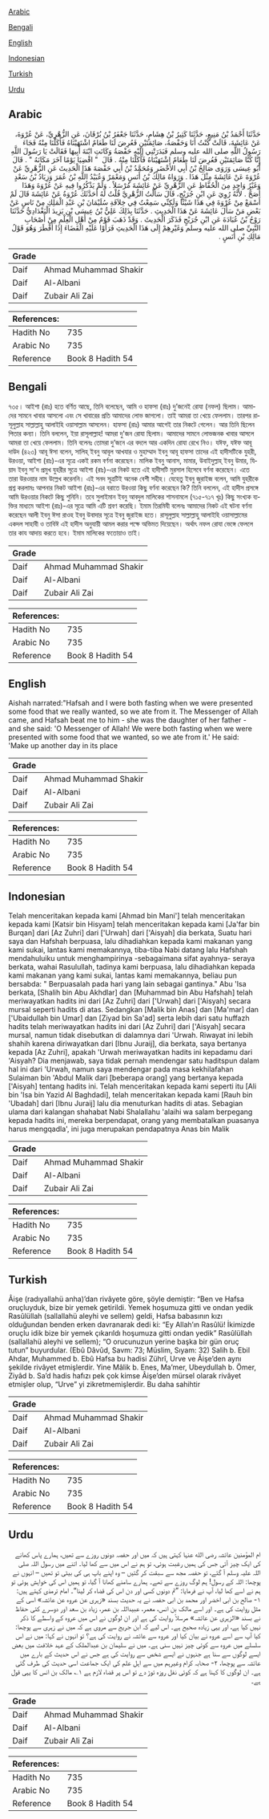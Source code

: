 [Arabic](#arabic)

[Bengali](#bengali)

[English](#english)

[Indonesian](#indonesian)

[Turkish](#turkish)

[Urdu](#urdu)

## Arabic


<div dir="rtl" lang="ar" style={{fontSize:'larger',backgroundColor:'#f8f9fa',padding:20}}>
حَدَّثَنَا أَحْمَدُ بْنُ مَنِيعٍ، حَدَّثَنَا كَثِيرُ بْنُ هِشَامٍ، حَدَّثَنَا جَعْفَرُ بْنُ بُرْقَانَ، عَنِ الزُّهْرِيِّ، عَنْ عُرْوَةَ، عَنْ عَائِشَةَ، قَالَتْ كُنْتُ أَنَا وَحَفْصَةُ، صَائِمَتَيْنِ فَعُرِضَ لَنَا طَعَامٌ اشْتَهَيْنَاهُ فَأَكَلْنَا مِنْهُ فَجَاءَ رَسُولُ اللَّهِ صلى الله عليه وسلم فَبَدَرَتْنِي إِلَيْهِ حَفْصَةُ وَكَانَتِ ابْنَةَ أَبِيهَا فَقَالَتْ يَا رَسُولَ اللَّهِ إِنَّا كُنَّا صَائِمَتَيْنِ فَعُرِضَ لَنَا طَعَامٌ اشْتَهَيْنَاهُ فَأَكَلْنَا مِنْهُ ‏.‏ قَالَ ‏ "‏ اقْضِيَا يَوْمًا آخَرَ مَكَانَهُ ‏"‏ ‏.‏ قَالَ أَبُو عِيسَى وَرَوَى صَالِحُ بْنُ أَبِي الأَخْضَرِ وَمُحَمَّدُ بْنُ أَبِي حَفْصَةَ هَذَا الْحَدِيثَ عَنِ الزُّهْرِيِّ عَنْ عُرْوَةَ عَنْ عَائِشَةَ مِثْلَ هَذَا ‏.‏ وَرَوَاهُ مَالِكُ بْنُ أَنَسٍ وَمَعْمَرٌ وَعُبَيْدُ اللَّهِ بْنُ عُمَرَ وَزِيَادُ بْنُ سَعْدٍ وَغَيْرُ وَاحِدٍ مِنَ الْحُفَّاظِ عَنِ الزُّهْرِيِّ عَنْ عَائِشَةَ مُرْسَلاً ‏.‏ وَلَمْ يَذْكُرُوا فِيهِ عَنْ عُرْوَةَ وَهَذَا أَصَحُّ ‏.‏ لأَنَّهُ رُوِيَ عَنِ ابْنِ جُرَيْجٍ، قَالَ سَأَلْتُ الزُّهْرِيَّ قُلْتُ لَهُ أَحَدَّثَكَ عُرْوَةُ عَنْ عَائِشَةَ قَالَ لَمْ أَسْمَعْ مِنْ عُرْوَةَ فِي هَذَا شَيْئًا وَلَكِنِّي سَمِعْتُ فِي خِلاَفَةِ سُلَيْمَانَ بْنِ عَبْدِ الْمَلِكِ مِنْ نَاسٍ عَنْ بَعْضِ مَنْ سَأَلَ عَائِشَةَ عَنْ هَذَا الْحَدِيثِ ‏.‏ حَدَّثَنَا بِذَلِكَ عَلِيُّ بْنُ عِيسَى بْنِ يَزِيدَ الْبَغْدَادِيُّ حَدَّثَنَا رَوْحُ بْنُ عُبَادَةَ عَنِ ابْنِ جُرَيْجٍ فَذَكَرَ الْحَدِيثَ ‏.‏ وَقَدْ ذَهَبَ قَوْمٌ مِنْ أَهْلِ الْعِلْمِ مِنْ أَصْحَابِ النَّبِيِّ صلى الله عليه وسلم وَغَيْرِهِمْ إِلَى هَذَا الْحَدِيثِ فَرَأَوْا عَلَيْهِ الْقَضَاءَ إِذَا أَفْطَرَ وَهُوَ قَوْلُ مَالِكِ بْنِ أَنَسٍ ‏.‏
</div>
<div style={{backgroundColor:'#f8f9fa',padding:20, marginBottom: 10}}><table> <thead> <tr> <th>Grade</th> <th></th> </tr> </thead> <tbody> <tr><td>Daif</td><td>Ahmad Muhammad Shakir</td></tr><tr><td>Daif</td><td>Al-Albani</td></tr><tr><td>Daif</td><td>Zubair Ali Zai</td></tr></tbody></table><table> <thead> <tr> <th>References:</th> <th></th> </tr> </thead> <tbody><tr><td>Hadith No</td><td>735</td></tr><tr><td>Arabic No</td><td>735</td></tr><tr><td>Reference</td><td>Book 8 Hadith 54</td></tr></tbody></table></div>

## Bengali


<div dir="ltr" lang="bn" style={{fontSize:'larger',backgroundColor:'#f8f9fa',padding:20}}>
৭৩৫। আইশা (রাঃ) হতে বর্ণিত আছে, তিনি বলেছেন, আমি ও হাফসা (রাঃ) দু’জনেই রোযা (নফল) ছিলাম। আমাদের সামনে খাবার আসলো এবং সে খাবারের প্রতি আমাদের লোভ জাগলো। তাই আমরা তা খেয়ে ফেললাম। তারপর রাসূলুল্লাহ সাল্লাল্লাহু আলাইহি ওয়াসাল্লাম আসলেন। হাফসা (রাঃ) আমার আগেই তার নিকটে গেলেন। আর তিনি ছিলেন পিতার কন্যা। তিনি বললেন, ইয়া রাসূলাল্লাহ! আমরা দু'জন রোযা ছিলাম। আমাদের সামনে লোভজনক খাবার আসলে আমরা তা খেয়ে ফেললাম। তিনি বলেনঃ তোমরা দু’জনে এর বদলে আর একদিন রোযা রেখে নিও। যঈফ, যঈফ আবূ দাউদ (৪২৩) আবূ ঈসা বলেন, সালিহ্ ইবনু আবূল আখযার ও মুহাম্মাদ ইবনু আবূ হাফসা তাদের এই হাদীসটিকে যুহরী, উরওয়া, আইশা (রাঃ)-এর সূত্রে একই রকম বর্ণনা করেছেন। মালিক ইবনু আনাস, মামার, উবাইদুল্লাহ্ ইবনু উমার, যিয়াদ ইবনু সা'দ প্রমুখ যুহরীর সূত্রে আইশা (রাঃ)-এর নিকট হতে এই হাদীসটি মুরসাল হিসেবে বর্ণনা করেছেন। এতে তারা উরওয়ার নাম উল্লেখ করেননি। এই সনদ সূত্রটিই অনেক বেশী সহীহ। যেহেতু ইবনু জুরাইজ বলেন, আমি যুহরীকে প্রশ্ন করলামঃ আপনার নিকট আইশা (রাঃ)-এর বরাতে উরওয়া কিছু বর্ণনা করেছেন কি? তিনি বললেন, এই হাদীস প্রসঙ্গে আমি উরওয়ার নিকটে কিছু শুনিনি। তবে সুলাইমান ইবনু আবদুল মালিকের শাসনামলে (৭১৫-৭১৭ খৃঃ) কিছু সংখ্যক ব্যক্তির মাধ্যমে আইশা (রাঃ)-এর সূত্রে আমি এটি শ্রবণ করেছি। ইমাম তিরমিযী বলেনঃ আমাদের নিকট এই ঘটনা বর্ণনা করেছেন আলী ইবনু ঈসা রাওহ ইবনু উবাদার সূত্রে ইবনু জুরাইজ হতে। রাসূলুল্লাহ সাল্লাল্লাহু আলাইহি ওয়াসাল্লামের একদল সাহাবী ও তাবিঈ এই হাদীস অনুযায়ী আমল করার পক্ষে অভিমত দিয়েছেন। অর্থাৎ নফল রোযা ভেঙ্গে ফেললে তার কায আদায় করতে হবে। ইমাম মালিকের ফতোয়াও তাই।
</div>
<div style={{backgroundColor:'#f8f9fa',padding:20, marginBottom: 10}}><table> <thead> <tr> <th>Grade</th> <th></th> </tr> </thead> <tbody> <tr><td>Daif</td><td>Ahmad Muhammad Shakir</td></tr><tr><td>Daif</td><td>Al-Albani</td></tr><tr><td>Daif</td><td>Zubair Ali Zai</td></tr></tbody></table><table> <thead> <tr> <th>References:</th> <th></th> </tr> </thead> <tbody><tr><td>Hadith No</td><td>735</td></tr><tr><td>Arabic No</td><td>735</td></tr><tr><td>Reference</td><td>Book 8 Hadith 54</td></tr></tbody></table></div>

## English


<div dir="ltr" lang="en" style={{fontSize:'larger',backgroundColor:'#f8f9fa',padding:20}}>
Aishah narrated:"Hafsah and I were both fasting when we were presented some food that we really wanted, so we ate from it. The Messenger of Allah came, and Hafsah beat me to him - she was the daughter of her father - and she said: 'O Messenger of Allah! We were both fasting when we were presented with some food that we wanted, so we ate from it.' He said: 'Make up another day in its place
</div>
<div style={{backgroundColor:'#f8f9fa',padding:20, marginBottom: 10}}><table> <thead> <tr> <th>Grade</th> <th></th> </tr> </thead> <tbody> <tr><td>Daif</td><td>Ahmad Muhammad Shakir</td></tr><tr><td>Daif</td><td>Al-Albani</td></tr><tr><td>Daif</td><td>Zubair Ali Zai</td></tr></tbody></table><table> <thead> <tr> <th>References:</th> <th></th> </tr> </thead> <tbody><tr><td>Hadith No</td><td>735</td></tr><tr><td>Arabic No</td><td>735</td></tr><tr><td>Reference</td><td>Book 8 Hadith 54</td></tr></tbody></table></div>

## Indonesian


<div dir="ltr" lang="id" style={{fontSize:'larger',backgroundColor:'#f8f9fa',padding:20}}>
Telah menceritakan kepada kami [Ahmad bin Mani'] telah menceritakan kepada kami [Katsir bin Hisyam] telah menceritakan kepada kami [Ja'far bin Burqan] dari [Az Zuhri] dari ['Urwah] dari ['Aisyah] dia berkata, Suatu hari saya dan Hafshah berpuasa, lalu dihadiahkan kepada kami makanan yang kami sukai, lantas kami memakannya, tiba-tiba Nabi datang lalu Hafshah mendahuluiku untuk menghampirinya -sebagaimana sifat ayahnya- seraya berkata, wahai Rasulullah, tadinya kami berpuasa, lalu dihadiahkan kepada kami makanan yang kami sukai, lantas kami memakannya, beliau pun bersabda: " Berpuasalah pada hari yang lain sebagai gantinya." Abu 'Isa berkata, [Shalih bin Abu Akhdlar] dan [Muhammad bin Abu Hafshah] telah meriwayatkan hadits ini dari [Az Zuhri] dari ['Urwah] dari ['Aisyah] secara mursal seperti hadits di atas. Sedangkan [Malik bin Anas] dan [Ma'mar] dan ['Ubaidullah bin Umar] dan [Ziyad bin Sa'ad] serta lebih dari satu huffazh hadits telah meriwayatkan hadits ini dari [Az Zuhri] dari ['Aisyah] secara mursal, namun tidak disebutkan di dalamnya dari 'Urwah. Riwayat ini lebih shahih karena diriwayatkan dari [Ibnu Juraij], dia berkata, saya bertanya kepada [Az Zuhri], apakah 'Urwah meriwayatkan hadits ini kepadamu dari 'Aisyah? Dia menjawab, saya tidak pernah mendengar satu haditspun dalam hal ini dari 'Urwah, namun saya mendengar pada masa kekhilafahan Sulaiman bin 'Abdul Malik dari [beberapa orang] yang bertanya kepada ['Aisyah] tentang hadits ini. Telah menceritakan kepada kami seperti itu [Ali bin 'Isa bin Yazid Al Baghdadi], telah menceritakan kepada kami [Rauh bin 'Ubadah] dari [Ibnu Juraij] lalu dia menuturkan hadits di atas. Sebagian ulama dari kalangan shahabat Nabi Shalallahu 'alaihi wa salam berpegang kepada hadits ini, mereka berpendapat, orang yang membatalkan puasanya harus mengqadla', ini juga merupakan pendapatnya Anas bin Malik
</div>
<div style={{backgroundColor:'#f8f9fa',padding:20, marginBottom: 10}}><table> <thead> <tr> <th>Grade</th> <th></th> </tr> </thead> <tbody> <tr><td>Daif</td><td>Ahmad Muhammad Shakir</td></tr><tr><td>Daif</td><td>Al-Albani</td></tr><tr><td>Daif</td><td>Zubair Ali Zai</td></tr></tbody></table><table> <thead> <tr> <th>References:</th> <th></th> </tr> </thead> <tbody><tr><td>Hadith No</td><td>735</td></tr><tr><td>Arabic No</td><td>735</td></tr><tr><td>Reference</td><td>Book 8 Hadith 54</td></tr></tbody></table></div>

## Turkish


<div dir="ltr" lang="tr" style={{fontSize:'larger',backgroundColor:'#f8f9fa',padding:20}}>
Âişe (radıyallahü anha)’dan rivâyete göre, şöyle demiştir: “Ben ve Hafsa oruçluyduk, bize bir yemek getirildi. Yemek hoşumuza gitti ve ondan yedik Rasûlüllah (sallallahü aleyhi ve sellem) geldi, Hafsa babasının kızı olduğundan benden erken davranarak dedi ki: “Ey Allah’ın Rasûlü! İkimizde oruçlu idik bize bir yemek çıkarıldı hoşumuza gitti ondan yedik” Rasûlüllah (sallallahü aleyhi ve sellem); “O orucunuzun yerine başka bir gün oruç tutun” buyurdular. (Ebû Dâvûd, Savm: 73; Müslim, Sıyam: 32) Salih b. Ebil Ahdar, Muhammed b. Ebû Hafsa bu hadisi Zührî, Urve ve Âişe’den aynı şekilde rivâyet etmişlerdir. Yine Mâlik b. Enes, Ma’mer, Ubeydullah b. Ömer, Ziyâd b. Sa’d hadis hafızı pek çok kimse Âişe’den mürsel olarak rivâyet etmişler olup, “Urve” yi zikretmemişlerdir. Bu daha sahihtir
</div>
<div style={{backgroundColor:'#f8f9fa',padding:20, marginBottom: 10}}><table> <thead> <tr> <th>Grade</th> <th></th> </tr> </thead> <tbody> <tr><td>Daif</td><td>Ahmad Muhammad Shakir</td></tr><tr><td>Daif</td><td>Al-Albani</td></tr><tr><td>Daif</td><td>Zubair Ali Zai</td></tr></tbody></table><table> <thead> <tr> <th>References:</th> <th></th> </tr> </thead> <tbody><tr><td>Hadith No</td><td>735</td></tr><tr><td>Arabic No</td><td>735</td></tr><tr><td>Reference</td><td>Book 8 Hadith 54</td></tr></tbody></table></div>

## Urdu


<div dir="rtl" lang="ur" style={{fontSize:'larger',backgroundColor:'#f8f9fa',padding:20}}>
ام المؤمنین عائشہ رضی الله عنہا کہتی ہیں کہ میں اور حفصہ دونوں روزے سے تھیں، ہمارے پاس کھانے کی ایک چیز آئی جس کی ہمیں رغبت ہوئی، تو ہم نے اس میں سے کھا لیا۔ اتنے میں رسول اللہ صلی اللہ علیہ وسلم آ گئے، تو حفصہ مجھ سے سبقت کر گئیں – وہ اپنے باپ ہی کی بیٹی تو تھیں – انہوں نے پوچھا: اللہ کے رسول! ہم لوگ روزے سے تھے۔ ہمارے سامنے کھانا آ گیا، تو ہمیں اس کی خواہش ہوئی تو ہم نے اسے کھا لیا، آپ نے فرمایا: ”تم دونوں کسی اور دن اس کی قضاء کر لینا“۔ امام ترمذی کہتے ہیں: ۱- صالح بن ابی اخضر اور محمد بن ابی حفصہ نے یہ حدیث بسند «زہری عن عروہ عن عائشہ» اسی کے مثل روایت کی ہے۔ اور اسے مالک بن انس، معمر، عبیداللہ بن عمر، زیاد بن سعد اور دوسرے کئی حفاظ نے بسند «الزہری عن عائشہ» مرسلاً روایت کی ہے اور ان لوگوں نے اس میں عروہ کے واسطے کا ذکر نہیں کیا ہے، اور یہی زیادہ صحیح ہے۔ اس لیے کہ ابن جریج سے مروی ہے کہ میں نے زہری سے پوچھا: کیا آپ سے اسے عروہ نے بیان کیا اور عروہ سے عائشہ نے روایت کی ہے؟ تو انہوں نے کہا: میں نے اس سلسلے میں عروہ سے کوئی چیز نہیں سنی ہے۔ میں نے سلیمان بن عبدالملک کے عہد خلافت میں بعض ایسے لوگوں سے سنا ہے جنہوں نے ایسے شخص سے روایت کی ہے جس نے اس حدیث کے بارے میں عائشہ سے پوچھا، ۲- صحابہ کرام وغیرہم میں سے اہل علم کی ایک جماعت اسی حدیث کی طرف گئی ہے۔ ان لوگوں کا کہنا ہے کہ کوئی نفل روزہ توڑ دے تو اس پر قضاء لازم ہے ۱؎ مالک بن انس کا یہی قول ہے۔
</div>
<div style={{backgroundColor:'#f8f9fa',padding:20, marginBottom: 10}}><table> <thead> <tr> <th>Grade</th> <th></th> </tr> </thead> <tbody> <tr><td>Daif</td><td>Ahmad Muhammad Shakir</td></tr><tr><td>Daif</td><td>Al-Albani</td></tr><tr><td>Daif</td><td>Zubair Ali Zai</td></tr></tbody></table><table> <thead> <tr> <th>References:</th> <th></th> </tr> </thead> <tbody><tr><td>Hadith No</td><td>735</td></tr><tr><td>Arabic No</td><td>735</td></tr><tr><td>Reference</td><td>Book 8 Hadith 54</td></tr></tbody></table></div>